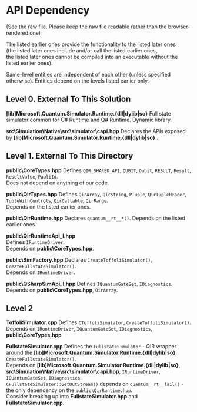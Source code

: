 # API Dependency

(See the raw file. Please keep the raw file readable rather than the browser-rendered one)

The listed earlier ones provide the functionality to the listed later ones  
(the listed later ones include and/or call the listed earlier ones,  
the listed later ones cannot be compiled into an executable without the listed earlier ones).  

Same-level entities are independent of each other (unless specified otherwise). Entities depend on the levels listed earlier only.  


## Level 0. External To This Solution
**[lib]Microsoft.Quantum.Simulator.Runtime.{dll|dylib|so}** 
                            Full state simulator common for C# Runtime and Q# Runtime. Dynamic library.

**src\Simulation\Native\src\simulator\capi.hpp**
                            Declares the APIs exposed by **[lib]Microsoft.Quantum.Simulator.Runtime.{dll|dylib|so}** .


## Level 1. External To This Directory
**public\CoreTypes.hpp**    Defines `QIR_SHARED_API`, `QUBIT`, `Qubit`, `RESULT`, `Result`, `ResultValue`, `PauliId`.  
                            Does not depend on anything of our code.

**public\QirTypes.hpp**     Defines `QirArray`, `QirString`, `PTuple`, `QirTupleHeader`, `TupleWithControls`, `QirCallable`, `QirRange`.  
                            Depends on the listed earlier ones.

**public\QirRuntime.hpp**   Declares `quantum__rt__*()`. Depends on the listed earlier ones.  

**public\QirRuntimeApi_I.hpp**  
                            Defines `IRuntimeDriver`.  
                            Depends on **public\CoreTypes.hpp**.

**public\SimFactory.hpp**   Declares `CreateToffoliSimulator()`, `CreateFullstateSimulator()`.  
                            Depends on `IRuntimeDriver`.

**public\QSharpSimApi_I.hpp**
                            Defines `IQuantumGateSet`, `IDiagnostics`.  
                            Depends on **public\CoreTypes.hpp**, `QirArray`.


## Level 2
**ToffoliSimulator.cpp**    Defines `CToffoliSimulator`, `CreateToffoliSimulator()`.  
                            Depends on `IRuntimeDriver`, `IQuantumGateSet`, `IDiagnostics`, **public\CoreTypes.hpp**

**FullstateSimulator.cpp**  Defines the `FullstateSimulator` - QIR wrapper around the **[lib]Microsoft.Quantum.Simulator.Runtime.{dll|dylib|so}**, `CreateFullstateSimulator()`.  
                            Depends on **[lib]Microsoft.Quantum.Simulator.Runtime.{dll|dylib|so}**, **src\Simulation\Native\src\simulator\capi.hpp**,
                            `IRuntimeDriver`, `IQuantumGateSet`, `IDiagnostics`.  
                            `CFullstateSimulator::GetOutStream()` depends on `quantum__rt__fail()` - the only dependency on the `public\QirRuntime.hpp`.  
                            Consider breaking up into **FullstateSimulator.hpp** and **FullstateSimulator.cpp**.
